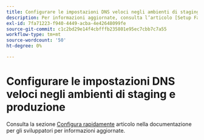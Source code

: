 ```yaml
---
title: Configurare le impostazioni DNS veloci negli ambienti di staging e produzione
description: Per informazioni aggiornate, consulta l’articolo [Setup Fastly](https://devdocs.magento.com/cloud/cdn/configure-fastly.html) nella documentazione per gli sviluppatori.
exl-id: 7fa71223-f940-4449-acba-4e42648099fe
source-git-commit: c1c2bd29e14f4cbfffb235801e95ec7cbb7c7a55
workflow-type: tm+mt
source-wordcount: '50'
ht-degree: 0%

---
```


# Configurare le impostazioni DNS veloci negli ambienti di staging e produzione

Consulta la sezione [Configura rapidamente](https://devdocs.magento.com/cloud/cdn/configure-fastly.html) articolo nella documentazione per gli sviluppatori per informazioni aggiornate.
